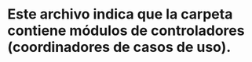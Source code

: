# Este archivo indica que la carpeta contiene módulos de controladores (coordinadores de casos de uso).
